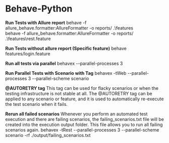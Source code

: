 # Behave-Python

**Run Tests with Allure report**
  behave -f allure_behave.formatter:AllureFormatter -o reports/ .\features\
  behave -f allure_behave.formatter:AllureFormatter -o reports/ .\features\rest.feature

**Run Tests without allure report (Specific feature)**
  behave features/login.feature

**Run all tests via parallel**
	behavex --parallel-processes 3
  
**Run Parallel Tests with Scenario with Tag**
  behavex -tWeb --parallel-processes 3 --parallel-scheme scenario

**@AUTORETRY tag**
  This tag can be used for flacky scenarios or when the testing infrastructure is not stable at all.
  The @AUTORETRY tag can be applied to any scenario or feature, and it is used to automatically re-execute the test scenario when it fails.

**Rerun all failed scenarios**
Whenever you perform an automated test execution and there are failing scenarios, the failing_scenarios.txt file will be created into the execution output folder. This file allows you to run all failing scenarios again.
  behavex -tRest --parallel-processes 3 --parallel-scheme scenario -rf ./output/failing_scenarios.txt

